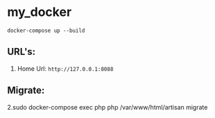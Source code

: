# my_docker
```docker-compose up --build```
## URL's:
1. Home Url: ```http://127.0.0.1:8088```

## Migrate:
2.sudo docker-compose exec php php /var/www/html/artisan migrate
